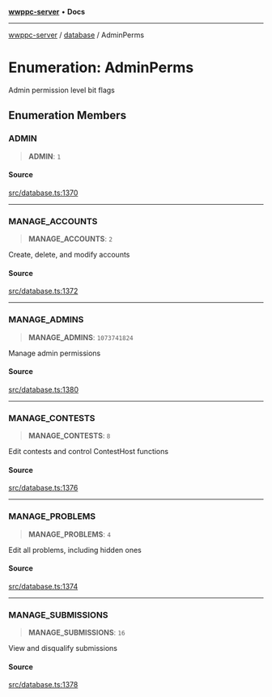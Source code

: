 [**wwppc-server**](../../README.md) • **Docs**

***

[wwppc-server](../../modules.md) / [database](../README.md) / AdminPerms

# Enumeration: AdminPerms

Admin permission level bit flags

## Enumeration Members

### ADMIN

> **ADMIN**: `1`

#### Source

[src/database.ts:1370](https://github.com/WWPPC/WWPPC/blob/584aa62fb3ebbd25c8ff645874f2b4225415492a/wwppc-server/src/database.ts#L1370)

***

### MANAGE\_ACCOUNTS

> **MANAGE\_ACCOUNTS**: `2`

Create, delete, and modify accounts

#### Source

[src/database.ts:1372](https://github.com/WWPPC/WWPPC/blob/584aa62fb3ebbd25c8ff645874f2b4225415492a/wwppc-server/src/database.ts#L1372)

***

### MANAGE\_ADMINS

> **MANAGE\_ADMINS**: `1073741824`

Manage admin permissions

#### Source

[src/database.ts:1380](https://github.com/WWPPC/WWPPC/blob/584aa62fb3ebbd25c8ff645874f2b4225415492a/wwppc-server/src/database.ts#L1380)

***

### MANAGE\_CONTESTS

> **MANAGE\_CONTESTS**: `8`

Edit contests and control ContestHost functions

#### Source

[src/database.ts:1376](https://github.com/WWPPC/WWPPC/blob/584aa62fb3ebbd25c8ff645874f2b4225415492a/wwppc-server/src/database.ts#L1376)

***

### MANAGE\_PROBLEMS

> **MANAGE\_PROBLEMS**: `4`

Edit all problems, including hidden ones

#### Source

[src/database.ts:1374](https://github.com/WWPPC/WWPPC/blob/584aa62fb3ebbd25c8ff645874f2b4225415492a/wwppc-server/src/database.ts#L1374)

***

### MANAGE\_SUBMISSIONS

> **MANAGE\_SUBMISSIONS**: `16`

View and disqualify submissions

#### Source

[src/database.ts:1378](https://github.com/WWPPC/WWPPC/blob/584aa62fb3ebbd25c8ff645874f2b4225415492a/wwppc-server/src/database.ts#L1378)
